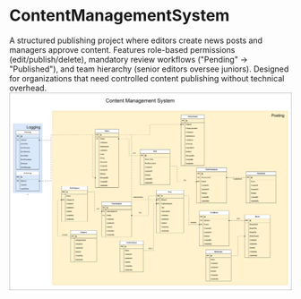 # ContentManagementSystem
A structured publishing project where editors create news posts and managers approve content. Features role-based permissions (edit/publish/delete), mandatory review workflows ("Pending" → "Published"), and team hierarchy (senior editors oversee juniors). Designed for organizations that need controlled content publishing without technical overhead.
![image.png](https://github.com/ZaidHani/ContentManagementSystem/blob/main/image.png)
